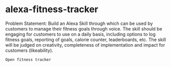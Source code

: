 # alexa-fitness-tracker

Problem Statement: Build an Alexa Skill through which can be used by customers to manage their fitness goals through voice. The skill should be engaging for customers to use on a daily basis, including options to log fitness goals, reporting of goals, calorie counter, leaderboards, etc. The skill will be judged on creativity, completeness of implementation and impact for customers (likeability).

`Open fitness tracker`
    
